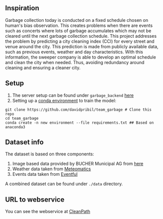 ## Inspiration

Garbage collection today is conducted on a fixed schedule chosen on human's bias observation. This creates problems when there are events such as concerts where lots of garbage accumulates which may not be cleared until the next garbage collection schedule. This project addresses the problem by predicting a city cleaning index (CCI) for every street and venue around the city. This prediction is made from publicly available data, such as previous events, weather and day characteristics. With this information, the sweeper company is able to develop an optimal schedule and clean the city when needed. Thus, avoiding redundancy around cleaning and ensuring a cleaner city.

## Setup
1. The server setup can be found under `garbage_backend` [here](https://github.com/davidpribil/team_garbage/tree/master/garbage_backend)
2. Setting up a [conda environment](https://www.anaconda.com/distribution/) to train the model:
```
git clone https://github.com/davidpribil/team_garbage # Clone this repo
cd team_garbage
conda create -n new environment --file requirements.txt ## Based on anaconda3
```

## Dataset info
The dataset is based on three components:
1. Image based data provided by BUCHER Municipal AG from [here](https://www.dropbox.com/sh/e2e2uljizqou68u/AAAWSOtHb8dTggYBUvUAFK7Oa?dl=0)
2. Weather data taken from [Meteomatics](https://www.meteomatics.com/en/weather-api/)
3. Events data taken from [Eventful](http://api.eventful.com/keys)

A combined dataset can be found under ```./data``` directory.

## URL to webservice
You can see the webservice at [CleanPath](http://ec2-52-31-147-235.eu-west-1.compute.amazonaws.com:8000/map/)
